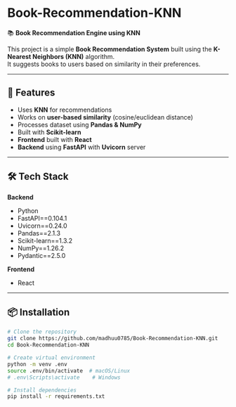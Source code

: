 # Book-Recommendation-KNN

📚 **Book Recommendation Engine using KNN**

This project is a simple **Book Recommendation System** built using the **K-Nearest Neighbors (KNN)** algorithm.  
It suggests books to users based on similarity in their preferences.

---

## 🚀 Features
- Uses **KNN** for recommendations
- Works on **user-based similarity** (cosine/euclidean distance)
- Processes dataset using **Pandas & NumPy**
- Built with **Scikit-learn**
- **Frontend** built with **React**
- **Backend** using **FastAPI** with **Uvicorn** server

---

## 🛠 Tech Stack

**Backend**
- Python
- FastAPI==0.104.1
- Uvicorn==0.24.0
- Pandas==2.1.3
- Scikit-learn==1.3.2
- NumPy==1.26.2
- Pydantic==2.5.0

**Frontend**
- React

---

## 📦 Installation

```bash
# Clone the repository
git clone https://github.com/madhuu0785/Book-Recommendation-KNN.git
cd Book-Recommendation-KNN

# Create virtual environment
python -m venv .env
source .env/bin/activate  # macOS/Linux
# .env\Scripts\activate    # Windows

# Install dependencies
pip install -r requirements.txt
